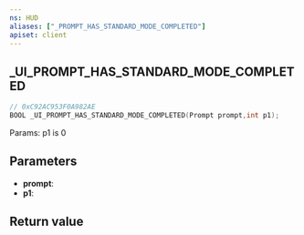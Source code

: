 ```yaml
---
ns: HUD
aliases: ["_PROMPT_HAS_STANDARD_MODE_COMPLETED"]
apiset: client
---
```

## _UI_PROMPT_HAS_STANDARD_MODE_COMPLETED

```c
// 0xC92AC953F0A982AE
BOOL _UI_PROMPT_HAS_STANDARD_MODE_COMPLETED(Prompt prompt,int p1);
```

Params: p1 is 0

## Parameters
* **prompt**:
* **p1**:

## Return value